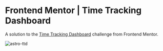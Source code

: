 # Frontend Mentor | Time Tracking Dashboard

A solution to the [Time Tracking Dashboard](https://www.frontendmentor.io/challenges/time-tracking-dashboard-UIQ7167Jw) challenge from Frontend Mentor.

![astro-ttd](https://github.com/user-attachments/assets/c9161984-48c9-4d4d-9f4b-bab15ee9b0a6)
